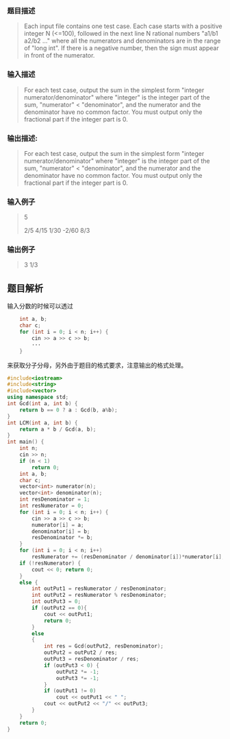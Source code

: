 ### 题目描述

> Each input file contains one test case. Each case starts with a positive integer N (<=100), followed in the next line N rational numbers "a1/b1 a2/b2 ..." where all the numerators and denominators are in the range of "long int". If there is a negative number, then the sign must appear in front of the numerator.

### 输入描述

> For each test case, output the sum in the simplest form "integer numerator/denominator" where "integer" is the integer part of the sum, "numerator" < "denominator", and the numerator and the denominator have no common factor. You must output only the fractional part if the integer part is 0.

### 输出描述:
> For each test case, output the sum in the simplest form "integer numerator/denominator" where "integer" is the integer part of the sum, "numerator" < "denominator", and the numerator and the denominator have no common factor. You must output only the fractional part if the integer part is 0.

### 输入例子
> 5
>
>2/5 4/15 1/30 -2/60 8/3

### 输出例子
> 3 1/3

## 题目解析
输入分数的时候可以透过
```C++
    int a, b;
    char c;
    for (int i = 0; i < n; i++) {
		cin >> a >> c >> b;
        ···
    }
```
来获取分子分母，另外由于题目的格式要求，注意输出的格式处理。

```C++
#include<iostream>
#include<string>
#include<vector>
using namespace std;
int Gcd(int a, int b) {
	return b == 0 ? a : Gcd(b, a%b);
}
int LCM(int a, int b) {
	return a * b / Gcd(a, b);
}
int main() {
	int n;
	cin >> n;
	if (n < 1)
		return 0;
	int a, b;
	char c;
	vector<int> numerator(n);
	vector<int> denominator(n);
	int resDenominator = 1;
	int resNumerator = 0;
	for (int i = 0; i < n; i++) {
		cin >> a >> c >> b;
		numerator[i] = a;
		denominator[i] = b;
		resDenominator *= b;
	}
	for (int i = 0; i < n; i++)
		resNumerator += (resDenominator / denominator[i])*numerator[i];
	if (!resNumerator) {
		cout << 0; return 0;
	}
	else {
		int outPut1 = resNumerator / resDenominator;
		int outPut2 = resNumerator % resDenominator;
		int outPut3 = 0;
		if (outPut2 == 0){
			cout << outPut1;
			return 0;
		}
		else
		{
			int res = Gcd(outPut2, resDenominator);
			outPut2 = outPut2 / res;
			outPut3 = resDenominator / res;
			if (outPut3 < 0) {
				outPut2 *= -1;
				outPut3 *= -1;
			}
			if (outPut1 != 0)
				cout << outPut1 << " ";
			cout << outPut2 << "/" << outPut3;
		}
	}
	return 0;
}

```
